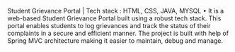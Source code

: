 Student Grievance Portal | Tech stack : HTML, CSS, JAVA, MYSQL
•	It is a web-based Student Grievance Portal built using a robust tech stack. This portal enables students to log grievances and track the status of their complaints in a secure and efficient manner. The project is built with help of Spring MVC architecture making it easier to maintain, debug and manage.

